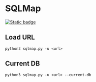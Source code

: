 # SQLMap 

[![Static badge](https://img.shields.io/badge/SQL-SQLMap-yellow)](https://github.com/sqlmapproject/sqlmap)

## Load URL
```
python3 sqlmap.py -u <url>
```
## Current DB
```
python3 sqlmap.py -u <url> --current-db
```

